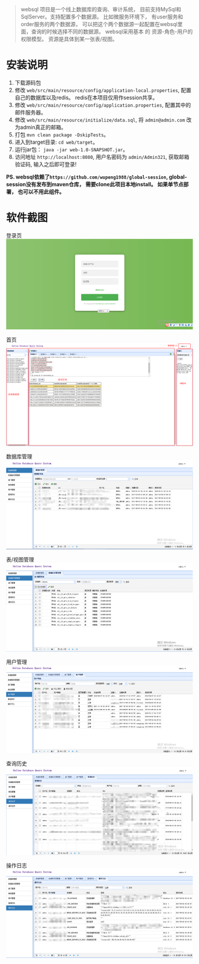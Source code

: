 > websql 项目是一个线上数据库的查询、审计系统， 目前支持MySql和SqlServer。支持配置多个数据源。 比如微服务环境下，
有user服务和order服务的两个数据源， 可以把这个两个数据源一起配置在websql里面，查询的时候选择不同的数据源。 websql采用基本
的 资源-角色-用户的权限模型。 资源是具体到某一张表/视图。

安装说明
========

1. 下载源码包
2. 修改 `web/src/main/resource/config/application-local.properties`, 配置自己的数据库以及redis。 redis在本项目仅用作session共享。
3. 修改 `web/src/main/resource/config/application.properties`, 配置其中的邮件服务器。
4. 修改 `web/src/main/resource/initialize/data.sql`, 将 `admin@admin.com` 改为admin真正的邮箱。
5. 打包 `mvn clean package -DskipTests`。
6. 进入到target目录: `cd web/target`。
7. 运行jar包： `java -jar web-1.0-SNAPSHOT.jar`。
8. 访问地址 `http://localhost:8080`, 用户名密码为 `admin/Admin321`, 获取邮箱验证码, 输入之后即可登录!

**PS. websql依赖了`https://github.com/wupeng1988/global-session`, global-session没有发布到maven仓库， 需要clone此项目本地install。
如果单节点部署， 也可以不用此组件。**

软件截图
========

登录页
![登录页](snapshot/login.png)

首页
![首页](snapshot/index.png)

数据库管理
![数据库管理](snapshot/dbs.png)

表/视图管理
![表/视图管理](snapshot/tbs.png)

用户管理
![用户管理](snapshot/users.png)

查询历史
![查询历史](snapshot/query_log.png)

操作日志
![查询历史](snapshot/op_log.png)